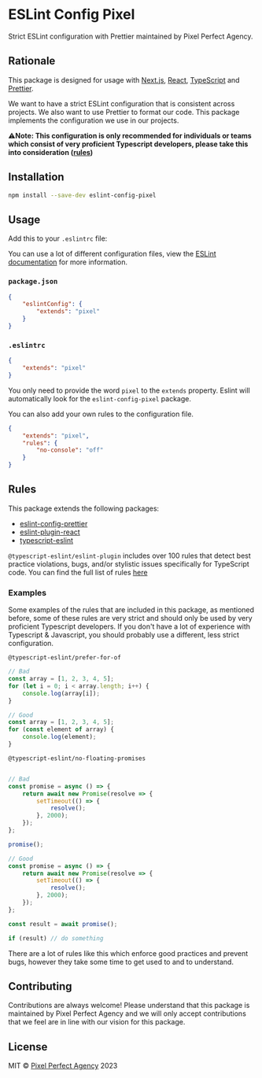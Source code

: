 # ESLint Config Pixel

Strict ESLint configuration with Prettier maintained by Pixel Perfect Agency.

## Rationale

This package is designed for usage with [Next.js](https://nextjs.org/), [React](https://reactjs.org/), [TypeScript](https://www.typescriptlang.org/) and [Prettier](https://prettier.io/).

We want to have a strict ESLint configuration that is consistent across projects. We also want to use Prettier to format our code. This package implements the configuration we use in our projects.

⚠️**Note: This configuration is only recommended for individuals or teams which consist of very proficient Typescript developers, please take this into consideration ([rules](#rules))**

## Installation

```bash
npm install --save-dev eslint-config-pixel
```

## Usage

Add this to your `.eslintrc` file:

You can use a lot of different configuration files, view the [ESLint documentation](https://eslint.org/docs/latest/use/configure/configuration-files#configuration-file-formats) for more information.

### `package.json`

```json
{
    "eslintConfig": {
        "extends": "pixel"
    }
}
```

### `.eslintrc`

```json
{
    "extends": "pixel"
}
```

You only need to provide the word `pixel` to the `extends` property. Eslint will automatically look for the `eslint-config-pixel` package.

You can also add your own rules to the configuration file.

```json
{
    "extends": "pixel",
    "rules": {
        "no-console": "off"
    }
}
```

## Rules

This package extends the following packages:

-   [eslint-config-prettier](https://github.com/prettier/eslint-config-prettier)
-   [eslint-plugin-react](https://github.com/jsx-eslint/eslint-plugin-react)
-   [typescript-eslint](https://typescript-eslint.io/getting-started/)

`@typescript-eslint/eslint-plugin` includes over 100 rules that detect best practice violations, bugs, and/or stylistic issues specifically for TypeScript code. You can find the full list of rules [here](https://typescript-eslint.io/rules/)

### Examples

Some examples of the rules that are included in this package, as mentioned before, some of these rules are very strict and should only be used by very proficient Typescript developers. If you don't have a lot of experience with Typescript & Javascript, you should probably use a different, less strict configuration.

`@typescript-eslint/prefer-for-of`

```typescript
// Bad
const array = [1, 2, 3, 4, 5];
for (let i = 0; i < array.length; i++) {
    console.log(array[i]);
}

// Good
const array = [1, 2, 3, 4, 5];
for (const element of array) {
    console.log(element);
}
```

`@typescript-eslint/no-floating-promises`

```typescript

// Bad
const promise = async () => {
    return await new Promise(resolve => {
        setTimeout(() => {
            resolve();
        }, 2000);
    });
};

promise();

// Good
const promise = async () => {
    return await new Promise(resolve => {
        setTimeout(() => {
            resolve();
        }, 2000);
    });
};

const result = await promise();

if (result) // do something
```

There are a lot of rules like this which enforce good practices and prevent bugs, however they take some time to get used to and to understand.

## Contributing

Contributions are always welcome! Please understand that this package is maintained by Pixel Perfect Agency and we will only accept contributions that we feel are in line with our vision for this package.

## License

MIT © [Pixel Perfect Agency](./LICENSE) 2023
